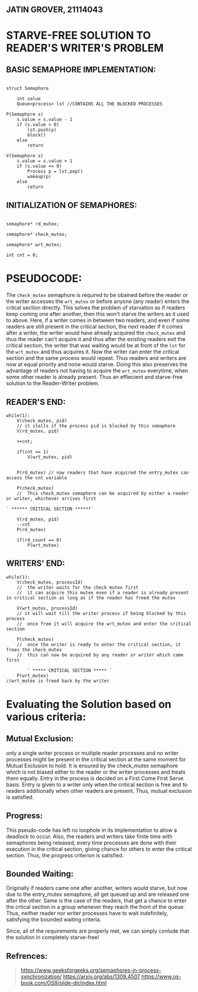 
## JATIN GROVER, 21114043

# STARVE-FREE SOLUTION TO READER'S WRITER'S PROBLEM

## BASIC SEMAPHORE IMPLEMENTATION:

```

struct Semaphore 

	int value
	Queue<process> lst //CONTAINS ALL THE BLOCKED PROCESSES

P(Semaphore s)
	s.value = s.value - 1
	if (s.value < 0) 
		lst.push(p)
		block()
	else
		return

V(Semaphore s)
	s.value = s.value + 1
	if (s.value <= 0)
		Process p = lst.pop()
		wakeup(p)
	else
		return

```

## INITIALIZATION OF SEMAPHORES:
```

semaphore* rd_mutex;

semaphore* check_mutex; 

semaphore* wrt_mutex;

int cnt = 0; 

```
# PSEUDOCODE:
The `check_mutex` semaphore is required to be obained before the reader or the writer accesses the `wrt_mutex` or before anyone (any reader) enters the critcal section directly. This solves the problem of starvation as if readers keep coming one after another, then this won't starve the writers as it used to above. Here, if a writer comes in between two readers, and even if some readers are still present in the critical section, the next reader if it comes after a writer, the writer would have already acquired the `check_mutex` and thus the reader can't acquire it and thus after the existing readers exit the critical section, the writer that was waiting would be at front of the `lst` for the `wrt_mutex` and thus acquires it. Now the writer can enter the critical section and the same process would repeat. Thus readers and writers are now at equal priority and none would starve. Doing this also preserves the advantage of readers not having to acquire the `wrt_mutex` everytime, when some other reader is already present. Thus an effiecient and starve-free solution to the Reader-Writer problem.


## READER'S END:

```
while(1):
    V(check_mutex, pid)
    // it stalls if the process pid is blocked by this semaphore
    V(rd_mutex, pid)

    ++cnt;

    if(cnt == 1)    
        V(wrt_mutex, pid)
    
        
    P(rd_mutex) // now readers that have acquired the entry_mutex can access the cnt variable

    P(check_mutex)
    //  This check_mutex semaphore can be acquired by either a reader or writer, whichever arrives first

` ****** CRITICAL SECTION ******`

    V(rd_mutex, pid)
    --cnt
    P(rd_mutex)

    if(rd_count == 0)
        P(wrt_mutex)

```
## WRITERS' END:
```
while(1):
    V(check_mutex, processId)
    //  the writer waits for the check mutex first
    //  it can acquire this mutex even if a reader is already present in critical section as long as if the reader has freed the mutex

    V(wrt_mutex, processId)
    // it will wait till the writer process if being blocked by this process
    //  once free it will acquire the wrt_mutex and enter the critical section

    P(check_mutex)
    //  once the writer is ready to enter the critical section, it frees the check_mutex
    //  this can now be acquired by any reader or writer which came first
    
        ` ***** CRITICAL SECTION ***** `
    P(wrt_mutex)
//wrt_mutex is freed back by the writer

```

# Evaluating the Solution based on various criteria:

## Mutual Exclusion:
  only a single writer process or multiple reader processes and no writer processes might be present in the critical section at the same moment for Mutual Exclusion to hold. It is ensured by the check_mutex semaphore which is not biased either to the reader or the writer processes and treats them equally. Entry in the process is decided on a First Come First Serve basis. Entry is given to a writer only when the critical section is free and to readers additionally when other readers are present. Thus, mutual exclusion is satisfied.

## Progress:
This pseudo-code has left no loophole in its implementation to allow a deadlock to occur. Also, the readers and writers take finite time with semaphores being released, every time processes are done with their execution in the critical section, giving chance for others to enter the critical section. Thus, the progress criterion is satisfied.

## Bounded Waiting:
Originally if readers came one after another, writers would starve, but now due to the entry_mutex semaphore, all get queued up and are released one after the other. Same is the case of the readers, that get a chance to enter the crtical section in a group whenever they reach the front of the queue. Thus, neither reader nor writer processes have to wait indefinitely, satisfying the bounded waiting criteria.

Since, all of the requirements are properly met, we can simply conlude that the solution in completely starve-free!



## Refrences:
> https://www.geeksforgeeks.org/semaphores-in-process-synchronization/
> https://arxiv.org/abs/1309.4507
> https://www.os-book.com/OS9/slide-dir/index.html
